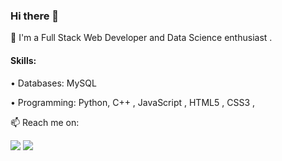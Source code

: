 <!-- [![Typing SVG](https://readme-typing-svg.herokuapp.com?font=sens-serif&size=50&pause=500&color=06CD9C&vCenter=true&width=600&height=70&lines=Vicky+Kumar;FullStack+Web+Developer;JavaScript+Developer;Python+Developer;)](https://git.io/typing-svg) -->

### Hi there 👋

🔭 I'm a Full Stack Web Developer and Data Science enthusiast .

 <!-- I’m a Data Engineer with experience in building ETL pipelines, big data platforms, performing data integrations in databases, data warehouses and data lakes and working with various cloud and on-premise technologies. I build pipelines that extract, and transform raw data into usable information that is stored on cloud platforms (S3, Databricks DBFS) and data warehouses (Databricks, Snowflake) for data scientists and business analysts to interpret. I have a strong desire to learn new tools and technologies to build efficient solutions.  -->

<!-- 🌱 I am currently working as a Consultant-Data Engineer in the Data & Analytics practice at Slalom. I graduated with a MS Business Analytics from Boston University.  -->

#### Skills: 

• Databases: MySQL
<!-- Snowflake, MS SQL Server, , PostgreSQL, Google BigQuery -->

<!-- • Cloud Technologies: AWS (S3, Athena, Glue, EC2, Lambda), Google Cloud, Databricks, Docker -->

• Programming: Python, C++ , JavaScript , HTML5 , CSS3 , 
<!-- R, Apache Spark, PySpark -->

<!-- • BI Tools: Tableau, PowerBI -->

<!-- • Databricks Certified Associate Developer for Apache Spark 3.0 -->

📫 Reach me on: 

<a target="_blank" href="https://www.linkedin.com/in/pseudovicky/"><img src="https://img.shields.io/badge/-LinkedIn-0077B5?style=for-the-badge&logo=Linkedin&logoColor=white"></img></a>
<a target="_blank" href="mailto:sudovicky@gmail.com"><img src="https://img.shields.io/badge/-Gmail-D14836?style=for-the-badge&logo=Gmail&logoColor=white"></img></a>
<br>
</p> 